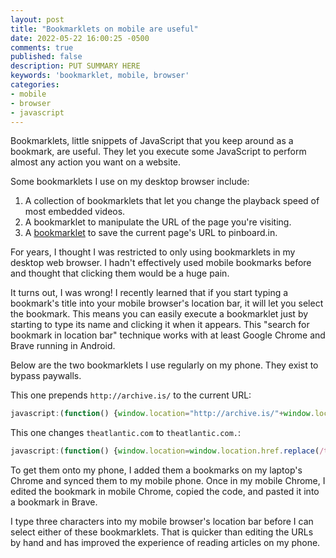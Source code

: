 ```yaml
---
layout: post
title: "Bookmarklets on mobile are useful"
date: 2022-05-22 16:00:25 -0500
comments: true
published: false
description: PUT SUMMARY HERE 
keywords: 'bookmarklet, mobile, browser'
categories: 
- mobile
- browser
- javascript
---
```


Bookmarklets, little snippets of JavaScript that you keep around as a bookmark, are useful.
They let you execute some JavaScript to perform almost any action you want on a website.

Some bookmarklets I use on my desktop browser include:

1. A collection of bookmarklets that let you change the playback speed of most embedded videos.
1. A bookmarklet to manipulate the URL of the page you're visiting.
1. A [bookmarklet](https://pinboard.in/howto/) to save the current page's URL to pinboard.in.

For years, I thought I was restricted to only using bookmarklets in my desktop web browser.
I hadn't effectively used mobile bookmarks before and thought that clicking them would be a huge pain.

It turns out, I was wrong!
I recently learned that if you start typing a bookmark's title into your mobile browser's location bar, it will let you select the bookmark.
This means you can easily execute a bookmarklet just by starting to type its name and clicking it when it appears.
This "search for bookmark in location bar" technique works with at least Google Chrome and Brave running in Android.

Below are the two bookmarklets I use regularly on my phone.
They exist to bypass paywalls.

This one prepends `http://archive.is/` to the current URL:

``` javascript
javascript:(function() {window.location="http://archive.is/"+window.location.toString();}())
```

This one changes `theatlantic.com` to `theatlantic.com.`:

``` javascript
javascript:(function() {window.location=window.location.href.replace(/theatlantic.com/, 'theatlantic.com.');}())
```

To get them onto my phone, I added them a bookmarks on my laptop's Chrome and synced them to my mobile phone.
Once in my mobile Chrome, I edited the bookmark in mobile Chrome, copied the code, and pasted it into a bookmark in Brave.

I type three characters into my mobile browser's location bar before I can select either of these bookmarklets.
That is quicker than editing the URLs by hand and has improved the experience of reading articles on my phone.
